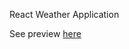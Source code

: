 React Weather Application

See preview <a href="http://gentle-tor-83804.herokuapp.com/#/?_k=uk1lbb">here</a>
